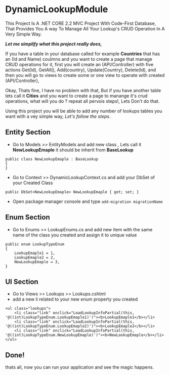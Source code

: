 # DynamicLookupModule

This Project Is A .NET CORE 2.2 MVC Project With Code-First Database, That Provides You A way To Manage All Your Lookup's CRUD Operation In A Very Simple Way.

**_Let me simplify what this project really does,_**

If you have a table in your database called for example **Countries** that has an (Id and Name) coulmns and you want to create a page that manage CRUD operations for it, first you will create an (API/Controller) with five actions Get(Id), GetAll(), Add(country), Update(Country), Delete(Id),
and then you will go to views to create some or one view to operate with created (API/Controller),

Okay, Thats fine, I have no problem with that, 
But if you have another table lets call it **Cities** and you want to create a page to manange it's crud operations, what will you do ? repeat all pervois steps!, Lets Don't do that.

Using this project you will be able to add any number of lookups tables you want with a vey simple way, _Let's follow the steps_.

## Entity Section
- Go to Models >> EntityModels and add new class , Lets call it **NewLookupEmaple** it should be inherit from **BaseLookup**
```
public class NewLookupEmaple : BaseLookup
{
}
```
- Go to Context >> DynamicLookupContext.cs and add your DbSet of your Created Class
```
public DbSet<NewLookupEmaple> NewLookupEmaple { get; set; }
```
- Open package manager console and type 
```add-migration migrationName```


## Enum Section
- Go to Enums >> LookupEnums.cs and add new item with the same name of the class you created and assign it to unique value
```
public enum LookupTypeEnum
{
    LookupEmaple1 = 1,
    LookupEmaple2 = 2,
    NewLookupEmaple = 3,
}
```


## UI Section
- Go to Views >> Lookups >> Lookups.cshtml
- add a new li related to your new enum property you created
```
<ul class="lookups">
    <li class="link" onclick="LoadLookupInfoPartial(this, '@((int)LookupTypeEnum.LookupEmaple1)')"><b>LookupEmaple1</b></li>
    <li class="link" onclick="LoadLookupInfoPartial(this, '@((int)LookupTypeEnum.LookupEmaple2)')"><b>LookupEmaple2</b></li>
    <li class="link" onclick="LoadLookupInfoPartial(this, '@((int)LookupTypeEnum.NewLookupEmaple)')"><b>NewLookupEmaple</b></li>
</ul>
```

## Done!
thats all, now you can run your application and see the magic happens.

